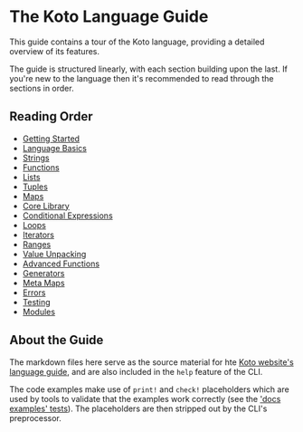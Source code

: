 # The Koto Language Guide

This guide contains a tour of the Koto language, providing a detailed overview 
of its features.

The guide is structured linearly, with each section building upon the last.
If you're new to the language then it's recommended to read through the sections 
in order.

## Reading Order

- [Getting Started](getting_started.md)
- [Language Basics](basics.md)
- [Strings](strings.md)
- [Functions](functions.md)
- [Lists](lists.md)
- [Tuples](tuples.md)
- [Maps](maps.md)
- [Core Library](core_library.md)
- [Conditional Expressions](conditional_expressions.md)
- [Loops](loops.md)
- [Iterators](iterators.md)
- [Ranges](ranges.md)
- [Value Unpacking](value_unpacking.md)
- [Advanced Functions](functions_advanced.md)
- [Generators](generators.md)
- [Meta Maps](meta_maps.md)
- [Errors](errors.md)
- [Testing](testing.md)
- [Modules](modules.md)

## About the Guide

The markdown files here serve as the source material for hte
[Koto website's language guide](https://koto.dev/docs/next/language),
and are also included in the `help` feature of the CLI. 

The code examples make use of `print!` and `check!` placeholders which are
used by tools to validate that the examples work correctly
(see the ['docs examples' tests](/core/koto/tests/docs_examples.rs)).
The placeholders are then stripped out by the CLI's preprocessor.
